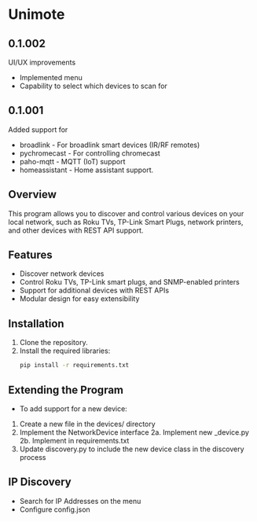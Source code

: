 # Unimote


## 0.1.002

UI/UX improvements
- Implemented menu
- Capability to select which devices to scan for

## 0.1.001

Added support for
- broadlink - For broadlink smart devices (IR/RF remotes)
- pychromecast - For controlling chromecast
- paho-mqtt - MQTT (IoT) support
- homeassistant - Home assistant support.

## Overview

This program allows you to discover and control various devices on your local network, such as Roku TVs, TP-Link Smart Plugs, network printers, and other devices with REST API support.

## Features

- Discover network devices
- Control Roku TVs, TP-Link smart plugs, and SNMP-enabled printers
- Support for additional devices with REST APIs
- Modular design for easy extensibility

## Installation

1. Clone the repository.
2. Install the required libraries:
   ```bash
   pip install -r requirements.txt

## Extending the Program

- To add support for a new device:
1. Create a new file in the devices/ directory
2. Implement the NetworkDevice interface
2a. Implement new _device.py
2b. Implement in requirements.txt
3. Update discovery.py to include the new device class in the discovery process

## IP Discovery

- Search for IP Addresses on the menu
- Configure config.json
